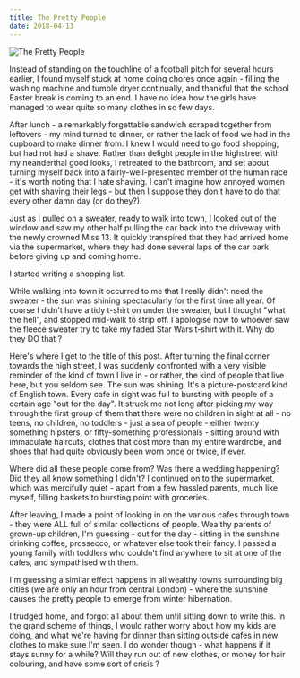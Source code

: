 ```yaml
---
title: The Pretty People
date: 2018-04-13
---
```


![The Pretty People](https://source.unsplash.com/03UCoidYvXw/1600x900)

Instead of standing on the touchline of a football pitch for several hours earlier, I found myself stuck at home doing chores once again - filling the washing machine and tumble dryer continually, and thankful that the school Easter break is coming to an end. I have no idea how the girls have managed to wear quite so many clothes in so few days.

After lunch - a remarkably forgettable sandwich scraped together from leftovers - my mind turned to dinner, or rather the lack of food we had in the cupboard to make dinner from. I knew I would need to go food shopping, but had not had a shave. Rather than delight people in the highstreet with my neanderthal good looks, I retreated to the bathroom, and set about turning myself back into a fairly-well-presented member of the human race - it's worth noting that I hate shaving. I can't imagine how annoyed women get with shaving their legs - but then I suppose they don't have to do that every other damn day (or do they?).

Just as I pulled on a sweater, ready to walk into town, I looked out of the window and saw my other half pulling the car back into the driveway with the newly crowned Miss 13. It quickly transpired that they had arrived home via the supermarket, where they had done several laps of the car park before giving up and coming home.

I started writing a shopping list.

While walking into town it occurred to me that I really didn't need the sweater - the sun was shining spectacularly for the first time all year. Of course I didn't have a tidy t-shirt on under the sweater, but I thought "what the hell", and stopped mid-walk to strip off. I apologise now to whoever saw the fleece sweater try to take my faded Star Wars t-shirt with it. Why do they DO that ?

Here's where I get to the title of this post. After turning the final corner towards the high street, I was suddenly confronted with a very visible reminder of the kind of town I live in - or rather, the kind of people that live here, but you seldom see. The sun was shining. It's a picture-postcard kind of English town. Every cafe in sight was full to bursting with people of a certain age "out for the day". It struck me not long after picking my way through the first group of them that there were no children in sight at all - no teens, no children, no toddlers - just a sea of people - either twenty something hipsters, or fifty-something professionals - sitting around with immaculate haircuts, clothes that cost more than my entire wardrobe, and shoes that had quite obviously been worn once or twice, if ever.

Where did all these people come from? Was there a wedding happening? Did they all know something I didn't? I continued on to the supermarket, which was mercifully quiet - apart from a few hassled parents, much like myself, filling baskets to bursting point with groceries.

After leaving, I made a point of looking in on the various cafes through town - they were ALL full of similar collections of people. Wealthy parents of grown-up children, I'm guessing - out for the day - sitting in the sunshine drinking coffee, prossecco, or whatever else took their fancy. I passed a young family with toddlers who couldn't find anywhere to sit at one of the cafes, and sympathised with them.

I'm guessing a similar effect happens in all wealthy towns surrounding big cities (we are only an hour from central London) - where the sunshine causes the pretty people to emerge from winter hibernation.

I trudged home, and forgot all about them until sitting down to write this. In the grand scheme of things, I would rather worry about how my kids are doing, and what we're having for dinner than sitting outside cafes in new clothes to make sure I'm seen. I do wonder though - what happens if it stays sunny for a while? Will they run out of new clothes, or money for hair colouring, and have some sort of crisis ?